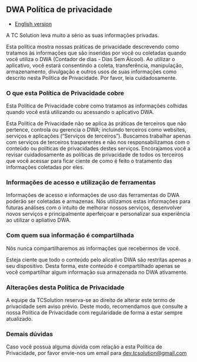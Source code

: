 ## DWA Política de privacidade

* [English version](../privacyPolicy/dwa/privacy_policy-en.md)  

A TC Solution leva muito a sério as suas informações privadas.

Esta política mostra nossas práticas de privacidade descrevendo como tratamos às informações que são inseridas por você ou coletadas quando você utiliza o DWA (Contador de dias - Dias Sem Álcool).
Ao utilizar o aplicativo, você estará consentindo a coleta, transferência, manipulação, armazenamento, divulgação e outros usos de suas informações como descrito nesta Política de Privacidade. Por favor, leia cuidadosamente.

### O que esta Política de Privacidade cobre

Esta Política de Privacidade cobre como tratamos as informações colhidas quando você está utilizando ou acessando o aplicativo DWA.

Esta Política de Privacidade não se aplica às práticas de terceiros que não pertence, controla ou gerencia o DWA; incluindo terceiros como websites, serviços e aplicações (“Serviços de terceiros”). Buscamos trabalhar apenas com serviços de terceiros trasparentes e não nos responsabilizamos com o conteúdo ou políticas de privacidades destes serviços. Encorajamos você a revisar cuidadosamente as políticas de privacidade de todos os terceiros que você acessar para ficar ciente de como é feito o tratamento das informações coletadas por eles.
		
### Informações de acesso e utilização de ferramentas

Informações de acesso e informações de uso das ferramentas do DWA poderão ser coletadas e armazenas. Nós utilizamos estas informações para futuras análises com o intuito de melhorar nossos serviços, desenvolver novos serviços e principalmente aperfeiçoar e personalizar sua experiência ao utilizar o apliativo DWA.

### Com quem sua informação é compartilhada
		
Nós nunca compartilharemos as informações que recebermos de você.
		
Esteja ciente que todo o conteúdo pelo alicativo DWA são restritas apenas a seu dispositivo. Desta forma, este conteúdo é compartilhado apenas se você compartilhar algum informação sua armazenada no DWA ativamente.

### Alterações desta Política de Privacidade

A equipe da TCSolution reserva-se ao direito de alterar este termo de privacidade sem aviso prévio. Deste modo, recomendamos que consulte a nossa Política de Privacidade com regularidade de forma a estar sempre atualizado.
		
### Demais dúvidas

Caso você possua alguma dúvida com relação a esta Política de Privacidade, por favor envie-nos um email para [dev.tcsolution@gmail.com](mailto:dev.tcsolution@gmail.com)



